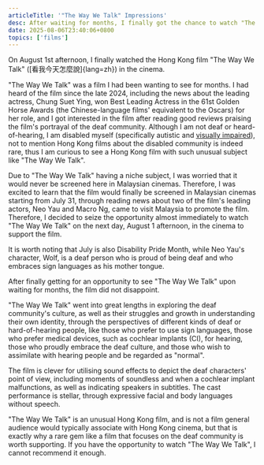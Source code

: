 ```yaml
---
articleTitle: '"The Way We Talk" Impressions'
desc: After waiting for months, I finally got the chance to watch "The Way We Talk". Did this Hong Kong film meet my expectations?
date: 2025-08-06T23:40:06+0800
topics: ['films']
---
```

On August 1st afternoon, I finally watched the Hong Kong film "The Way We Talk" ([看我今天怎麼說]{lang=zh}) in the cinema.

"The Way We Talk" was a film I had been wanting to see for months. I had heard of the film since the late 2024, including the news about the leading actress, Chung Suet Ying, won Best Leading Actress in the 61st Golden Horse Awards (the Chinese-language films' equivalent to the Oscars) for her role, and I got interested in the film after reading good reviews praising the film's portrayal of the deaf community. Although I am not deaf or heard-of-hearing, I am disabled myself (specifically autistic and [visually impaired](/articles/living-with-retinitis-pigmentosa/)), not to mention Hong Kong films about the disabled community is indeed rare, thus I am curious to see a Hong Kong film with such unusual subject like "The Way We Talk".

Due to "The Way We Talk" having a niche subject, I was worried that it would never be screened here in Malaysian cinemas. Therefore, I was excited to learn that the film would finally be screened in Malaysian cinemas starting from July 31, through reading news about two of the film's leading actors, Neo Yau and Macro Ng, came to visit Malaysia to promote the film. Therefore, I decided to seize the opportunity almost immediately to watch "The Way We Talk" on the next day, August 1 afternoon, in the cinema to support the film.

It is worth noting that July is also Disability Pride Month, while Neo Yau's character, Wolf, is a deaf person who is proud of being deaf and who embraces sign languages as his mother tongue.

After finally getting for an opportunity to see "The Way We Talk" upon waiting for months, the film did not disappoint.

"The Way We Talk" went into great lengths in exploring the deaf community's culture, as well as their struggles and growth in understanding their own identity, through the perspectives of different kinds of deaf or hard-of-hearing people, like those who prefer to use sign languages, those who prefer medical devices, such as cochlear implants (CI), for hearing, those who proudly embrace the deaf culture, and those who wish to assimilate with hearing people and be regarded as "normal".

The film is clever for utilising sound effects to depict the deaf characters' point of view, including moments of soundless and when a cochlear implant malfunctions, as well as indicating speakers in subtitles. The cast performance is stellar, through expressive facial and body languages without speech.

"The Way We Talk" is an unusual Hong Kong film, and is not a film general audience would typically associate with Hong Kong cinema, but that is exactly why a rare gem like a film that focuses on the deaf community is worth supporting. If you have the opportunity to watch "The Way We Talk", I cannot recommend it enough.

